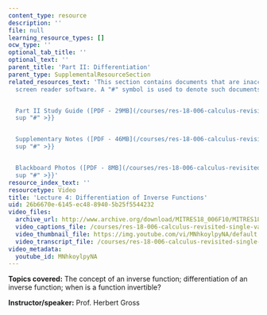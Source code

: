 ```yaml
---
content_type: resource
description: ''
file: null
learning_resource_types: []
ocw_type: ''
optional_tab_title: ''
optional_text: ''
parent_title: 'Part II: Differentiation'
parent_type: SupplementalResourceSection
related_resources_text: 'This section contains documents that are inaccessible to
  screen reader software. A "#" symbol is used to denote such documents.


  Part II Study Guide ([PDF - 29MB](/courses/res-18-006-calculus-revisited-single-variable-calculus-fall-2010/resources/mitres_18_006_study_2-1)){{<
  sup "#" >}}


  Supplementary Notes ([PDF - 46MB](/courses/res-18-006-calculus-revisited-single-variable-calculus-fall-2010/resources/mitres_18_006_supp_notes-1)){{<
  sup "#" >}}


  Blackboard Photos ([PDF - 8MB](/courses/res-18-006-calculus-revisited-single-variable-calculus-fall-2010/resources/mitres_18_006_blackboard-1)){{<
  sup "#" >}}'
resource_index_text: ''
resourcetype: Video
title: 'Lecture 4: Differentiation of Inverse Functions'
uid: 26b6670e-6145-ec48-8940-5b25f5544232
video_files:
  archive_url: http://www.archive.org/download/MITRES18_006F10/MITRES18_006F10_26_0204_300k.mp4
  video_captions_file: /courses/res-18-006-calculus-revisited-single-variable-calculus-fall-2010/5411c5eb7577539e9e249a32029bf841_MNhkoylpyNA.vtt
  video_thumbnail_file: https://img.youtube.com/vi/MNhkoylpyNA/default.jpg
  video_transcript_file: /courses/res-18-006-calculus-revisited-single-variable-calculus-fall-2010/0bf004fa4c4e572cf97a0e20ef4b748c_MNhkoylpyNA.pdf
video_metadata:
  youtube_id: MNhkoylpyNA
---
```


**Topics covered:** The concept of an inverse function; differentiation of an inverse function; when is a function invertible?

**Instructor/speaker:** Prof. Herbert Gross
